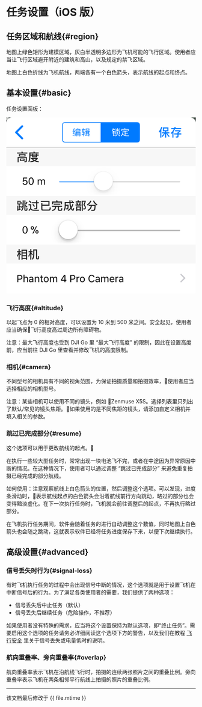 # 任务设置（iOS 版）

## 任务区域和航线{#region}

地图上绿色矩形为建模区域，灰白半透明多边形为飞机可能的飞行区域。使用者应当让飞行区域避开附近的建筑和高山，以及规定的禁飞区域。

地图上白色折线为飞机航线，两端各有一个白色箭头，表示航线的起点和终点。

## 基本设置{#basic}

任务设置面板：

![基础设置界面](../../assets/mission-settings-basic-ios.png)

### 飞行高度{#altitude}

以起飞点为 0 的相对高度，可以设置为 10 米到 500 米之间。安全起见，使用者应当确保飞行高度高过周边所有障碍物。

注意：最大飞行高度也受到 DJI Go 里 “最大飞行高度” 的限制，因此在设置高度前，应当前往 DJI Go 里查看并修改飞机的高度限制。

### 相机{#camera}

不同型号的相机具有不同的视角范围，为保证拍摄质量和拍摄效率，使用者应当选择相应的相机型号。

注意：某些相机可以使用不同的镜头，例如 Zenmuse X5S。选择列表里只列出了默认/常见的镜头焦距。如果使用的是不同焦距的镜头，请添加自定义相机并填入相关的参数。

### 跳过已完成部分{#resume}

这个选项可以用于更改航线的起点。

在执行一些较大型任务时，常常出现一块电池飞不完，或者在中途因为异常原因中断的情况。在这种情况下，使用者可以通过调整 “跳过已完成部分” 来避免重复拍摄已经完成的部分航线。

如何使用：注意观察航线上白色箭头的位置，然后调整这个选项。可以发现，进度条滑动时，表示航线起点的白色箭头会沿着航线前行方向跳动，略过的部分也会变得黯淡虚化。在下一次执行任务时，飞机就会前往调整后的起点，不再执行略过部分。

在飞机执行任务期间，软件会随着任务的进行自动调整这个数值，同时地图上白色箭头也会随之跳动，这就表示软件已经将任务进度保存下来，以便下次继续执行。

## 高级设置{#advanced}

### 信号丢失时行为{#signal-loss}

有时飞机执行任务的过程中会出现信号中断的情况，这个选项就是用于设置飞机在中断信号后的行为。为了满足各类使用者的需要，我们提供了两种选项：

* 信号丢失后中止任务（默认）
* 信号丢失后继续任务（危险操作，不推荐）

如果使用者没有特殊的需求，应当将这个设置保持为默认选项，即“终止任务”。需要启用这个选项的任务请务必详细阅读这个选项下方的警告，以及我们在教程 [飞行安全](../faqs/safety.md) 里关于信号丢失或电量低时的说明。

### 航向重叠率、旁向重叠率{#overlap}

航向重叠率表示飞机在沿航线飞行时，拍摄的连续两张照片之间的重叠比例。旁向重叠率表示飞机在两条相邻平行航线上拍摄的照片的重叠比例。

---

该文档最后修改于 {{ file.mtime }}
